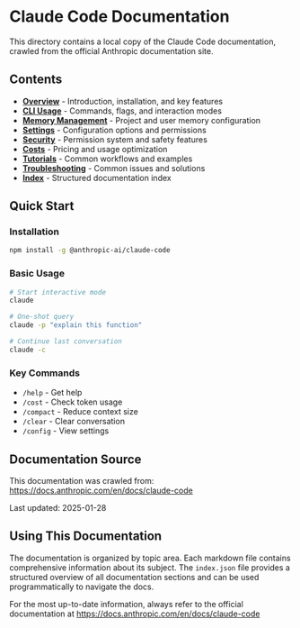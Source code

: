 # Claude Code Documentation

This directory contains a local copy of the Claude Code documentation, crawled from the official Anthropic documentation site.

## Contents

- **[Overview](overview.md)** - Introduction, installation, and key features
- **[CLI Usage](cli-usage.md)** - Commands, flags, and interaction modes
- **[Memory Management](memory.md)** - Project and user memory configuration
- **[Settings](settings.md)** - Configuration options and permissions
- **[Security](security.md)** - Permission system and safety features
- **[Costs](costs.md)** - Pricing and usage optimization
- **[Tutorials](tutorials.md)** - Common workflows and examples
- **[Troubleshooting](troubleshooting.md)** - Common issues and solutions
- **[Index](index.json)** - Structured documentation index

## Quick Start

### Installation
```bash
npm install -g @anthropic-ai/claude-code
```

### Basic Usage
```bash
# Start interactive mode
claude

# One-shot query
claude -p "explain this function"

# Continue last conversation
claude -c
```

### Key Commands
- `/help` - Get help
- `/cost` - Check token usage
- `/compact` - Reduce context size
- `/clear` - Clear conversation
- `/config` - View settings

## Documentation Source

This documentation was crawled from: https://docs.anthropic.com/en/docs/claude-code

Last updated: 2025-01-28

## Using This Documentation

The documentation is organized by topic area. Each markdown file contains comprehensive information about its subject. The `index.json` file provides a structured overview of all documentation sections and can be used programmatically to navigate the docs.

For the most up-to-date information, always refer to the official documentation at https://docs.anthropic.com/en/docs/claude-code